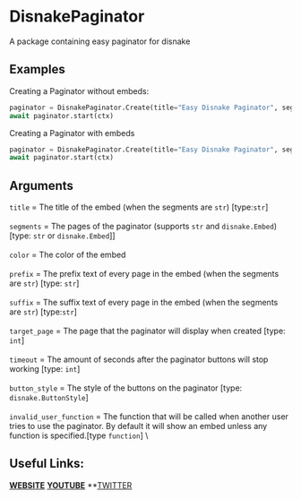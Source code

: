 # DisnakePaginator
A package containing easy paginator for disnake

## Examples
Creating a Paginator without embeds:
```py
paginator = DisnakePaginator.Create(title="Easy Disnake Paginator", segments=["1st message", "2nd messagge"], color=0x00ff00)
await paginator.start(ctx)

```

Creating a Paginator with embeds
```py
paginator = DisnakePaginator.Create(title="Easy Disnake Paginator", segments=[embed1, embed2], color=0x00ff00)
await paginator.start(ctx)
```

## Arguments
`title` = The title of the embed (when the segments are `str`) [type:`str`]\
\
`segments` = The pages of the paginator (supports `str` and `disnake.Embed`) [type: `str` or `disnake.Embed`]]\
\
`color` = The color of the embed\
\
`prefix` = The prefix text of every page in the embed (when the segments are `str`) [type: `str`]\
\
`suffix` = The suffix text of every page in the embed (when the segments are `str`) [type:`str`]\
\
`target_page` = The page that the paginator will display when created [type: `int`]\
\
`timeout` = The amount of seconds after the paginator buttons will stop working [type: `int`]\
\
`button_style` = The style of the buttons on the paginator [type: `disnake.ButtonStyle`]\
\
`invalid_user_function` = The function that will be called when another user tries to use the paginator. By default it will show an embed unless any function is specified.[type `function`]
\

## Useful Links:
**[WEBSITE](https://zealtyro.com)**
**[YOUTUBE](https://youtube.com/ZealTyro)**
**[TWITTER](https://twitter.com/MahediZaber)
